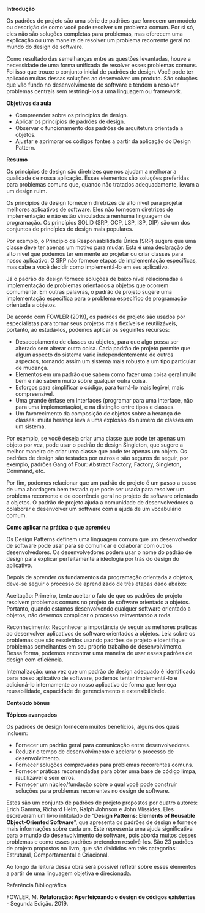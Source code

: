 **Introdução**

Os padrões de projeto são uma série de padrões que fornecem um modelo ou descrição de como você pode resolver um problema comum. Por si só, eles não são soluções completas para problemas, mas oferecem uma explicação ou uma maneira de resolver um problema recorrente geral no mundo do design de software.

Como resultado das semelhanças entre as questões levantadas, houve a necessidade de uma forma unificada de resolver esses problemas comuns. Foi isso que trouxe o conjunto inicial de padrões de design. Você pode ter aplicado muitas dessas soluções ao desenvolver um produto. São soluções que vão fundo no desenvolvimento de software e tendem a resolver problemas centrais sem restringi-los a uma linguagem ou framework.

**Objetivos da aula**

-   Compreender sobre os princípios de design.
-   Aplicar os princípios de padrões de design.
-   Observar o funcionamento dos padrões de arquitetura orientada a objetos.
-   Ajustar e aprimorar os códigos fontes a partir da aplicação do Design Pattern.

**Resumo**

Os princípios de design são diretrizes que nos ajudam a melhorar a qualidade de nossa aplicação. Esses elementos são soluções preferidas para problemas comuns que, quando não tratados adequadamente, levam a um design ruim.

Os princípios de design fornecem diretrizes de alto nível para projetar melhores aplicativos de software. Eles não fornecem diretrizes de implementação e não estão vinculados a nenhuma linguagem de programação. Os princípios SOLID (SRP, OCP, LSP, ISP, DIP) são um dos conjuntos de princípios de design mais populares.

Por exemplo, o Princípio de Responsabilidade Única (SRP) sugere que uma classe deve ter apenas um motivo para mudar. Esta é uma declaração de alto nível que podemos ter em mente ao projetar ou criar classes para nosso aplicativo. O SRP não fornece etapas de implementação específicas, mas cabe a você decidir como implementá-lo em seu aplicativo.

Já o padrão de design fornece soluções de baixo nível relacionadas à implementação de problemas orientados a objetos que ocorrem comumente. Em outras palavras, o padrão de projeto sugere uma implementação específica para o problema específico de programação orientada a objetos.

De acordo com FOWLER (2019), os padrões de projeto são usados por especialistas para tornar seus projetos mais flexíveis e reutilizáveis, portanto, ao estudá-los, podemos aplicar os seguintes recursos:

-   Desacoplamento de classes ou objetos, para que algo possa ser alterado sem alterar outra coisa. Cada padrão de projeto permite que algum aspecto do sistema varie independentemente de outros aspectos, tornando assim um sistema mais robusto a um tipo particular de mudança.
-   Elementos em um padrão que sabem como fazer uma coisa geral muito bem e não sabem muito sobre qualquer outra coisa.
-   Esforços para simplificar o código, para torná-lo mais legível, mais compreensível.
-   Uma grande ênfase em interfaces (programar para uma interface, não para uma implementação), e na distinção entre tipos e classes.
-   Um favorecimento da composição de objetos sobre a herança de classes: muita herança leva a uma explosão do número de classes em um sistema.

Por exemplo, se você deseja criar uma classe que pode ter apenas um objeto por vez, pode usar o padrão de design Singleton, que sugere a melhor maneira de criar uma classe que pode ter apenas um objeto. Os padrões de design são testados por outros e são seguros de seguir, por exemplo, padrões Gang of Four: Abstract Factory, Factory, Singleton, Command, etc.

Por fim, podemos relacionar que um padrão de projeto é um passo a passo de uma abordagem bem testada que pode ser usada para resolver um problema recorrente e de ocorrência geral no projeto de software orientado a objetos. O padrão de projeto ajuda a comunidade de desenvolvedores a colaborar e desenvolver um software com a ajuda de um vocabulário comum.

**Como aplicar na prática o que aprendeu**

Os Design Patterns definem uma linguagem comum que um desenvolvedor de software pode usar para se comunicar e colaborar com outros desenvolvedores. Os desenvolvedores podem usar o nome do padrão de design para explicar perfeitamente a ideologia por trás do design do aplicativo.

Depois de aprender os fundamentos da programação orientada a objetos, deve-se seguir o processo de aprendizado de três etapas dado abaixo:

Aceitação: Primeiro, tente aceitar o fato de que os padrões de projeto resolvem problemas comuns no projeto de software orientado a objetos. Portanto, quando estamos desenvolvendo qualquer software orientado a objetos, não devemos complicar o processo reinventando a roda.

Reconhecimento: Reconhecer a importância de seguir as melhores práticas ao desenvolver aplicativos de software orientados a objetos. Leia sobre os problemas que são resolvidos usando padrões de projeto e identifique problemas semelhantes em seu próprio trabalho de desenvolvimento. Dessa forma, podemos encontrar uma maneira de usar esses padrões de design com eficiência.

Internalização: uma vez que um padrão de design adequado é identificado para nosso aplicativo de software, podemos tentar implementá-lo e adicioná-lo internamente ao nosso aplicativo de forma que forneça reusabilidade, capacidade de gerenciamento e extensibilidade.

**Conteúdo bônus**

**Tópicos avançados**

Os padrões de design fornecem muitos benefícios, alguns dos quais incluem:

-   Fornecer um padrão geral para comunicação entre desenvolvedores.
-   Reduzir o tempo de desenvolvimento e acelerar o processo de desenvolvimento.
-   Fornecer soluções comprovadas para problemas recorrentes comuns.
-   Fornecer práticas recomendadas para obter uma base de código limpa, reutilizável e sem erros.
-   Fornecer um núcleo/fundação sobre o qual você pode construir soluções para problemas recorrentes no design de software.

Estes são um conjunto de padrões de projeto propostos por quatro autores: Erich Gamma, Richard Helm, Ralph Johnson e John Vlissides. Eles escreveram um livro intitulado de “**Design Patterns: Elements of Reusable Object-Oriented Software**”, que apresenta os padrões de design e fornece mais informações sobre cada um. Este representa uma ajuda significativa para o mundo do desenvolvimento de software, pois aborda muitos desses problemas e como esses padrões pretendem resolvê-los. São 23 padrões de projeto propostos no livro, que são divididos em três categorias: Estrutural, Comportamental e Criacional.

Ao longo da leitura dessa obra será possível refletir sobre esses elementos a partir de uma linguagem objetiva e direcionada.

Referência Bibliográfica

FOWLER, M. **Refatoração: Aperfeiçoando o design de códigos existentes** - Segunda Edição. 2019.